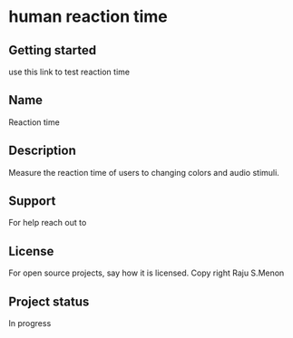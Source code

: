 # human reaction time



## Getting started

use this link to test reaction time

## Name
Reaction time
## Description
Measure the reaction time of users to changing colors and audio stimuli.


## Support
For help reach out to 


## License
For open source projects, say how it is licensed.
Copy right Raju S.Menon 



## Project status
In progress
